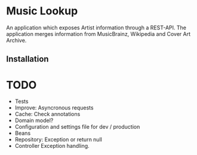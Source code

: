 # Music Lookup

An application which exposes Artist information through a REST-API.
The application merges information from MusicBrainz, Wikipedia and 
Cover Art Archive.

## Installation


# TODO
* Tests
* Improve: Asyncronous requests
* Cache: Check annotations
* Domain model?
* Configuration and settings file for dev / production
* Beans
* Repository: Exception or return null
* Controller Exception handling.